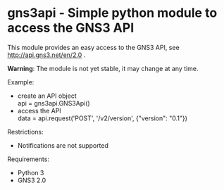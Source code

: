 # gns3api - Simple python module to access the GNS3 API

This module provides an easy access to the GNS3 API, see http://api.gns3.net/en/2.0 .

**Warning**: The module is not yet stable, it may change at any time.

Example:
- create an API object  
  api = gns3api.GNS3Api()
- access the API  
  data = api.request('POST', '/v2/version', {"version": "0.1"})

Restrictions:
- Notifications are not supported

Requirements:
- Python 3
- GNS3 2.0

